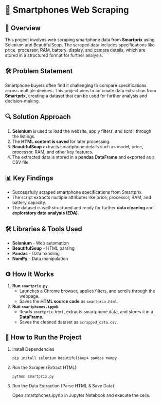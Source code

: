 # 📱 Smartphones Web Scraping  

## 📌 Overview  
This project involves web scraping smartphone data from **Smartprix** using Selenium and BeautifulSoup. The scraped data includes specifications like price, processor, RAM, battery, display, and camera details, which are stored in a structured format for further analysis.  

## 🛠 Problem Statement  
Smartphone buyers often find it challenging to compare specifications across multiple devices. This project aims to automate data extraction from **Smartprix**, creating a dataset that can be used for further analysis and decision-making.  

## 🔍 Solution Approach  
1. **Selenium** is used to load the website, apply filters, and scroll through the listings.  
2. The **HTML content is saved** for later processing.  
3. **BeautifulSoup** extracts smartphone details such as model, price, processor, RAM, and other key features.  
4. The extracted data is stored in a **pandas DataFrame** and exported as a CSV file.  

## 📊 Key Findings  
- Successfully scraped smartphone specifications from Smartprix.  
- The script extracts multiple attributes like price, processor, RAM, and battery capacity.  
- The dataset is well-structured and ready for further **data cleaning** and **exploratory data analysis (EDA)**.  

## 🛠 Libraries & Tools Used  
- **Selenium** - Web automation  
- **BeautifulSoup** - HTML parsing  
- **Pandas** - Data handling  
- **NumPy** - Data manipulation  

## ⚙ How It Works  
1. **Run `smartprix.py`**  
   - Launches a Chrome browser, applies filters, and scrolls through the webpage.  
   - Saves the **HTML source code** as `smartprix.html`.  
2. **Run `smartphones.ipynb`**  
   - Reads `smartprix.html`, extracts smartphone data, and stores it in a **DataFrame**.  
   - Saves the cleaned dataset as `Scrapped_data.csv`.  

## 🚀 How to Run the Project  
1. Install Dependencies 
   ```bash
   pip install selenium beautifulsoup4 pandas numpy
2. Run the Scraper (Extract HTML)
   ```bash
   python smartprix.py
3. Run the Data Extraction (Parse HTML & Save Data)
   
   Open smartphones.ipynb in Jupyter Notebook and execute the cells.

